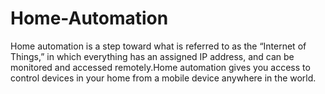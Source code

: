 # Home-Automation
Home automation is a step toward what is referred to as the “Internet of Things,” in which everything has an assigned IP address, and can be monitored and accessed remotely.Home automation gives you access to control devices in your home from a mobile device anywhere in the world.
